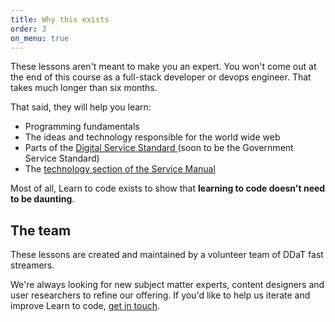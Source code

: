 ```yaml
---
title: Why this exists
order: 3
on_menu: true
---
```


<p class="lede">These lessons aren't meant to make you an expert. You won't come out at the end of this course as a full-stack developer or devops engineer. That takes much longer than six months.</p>

That said, they will help you learn:

* Programming fundamentals
* The ideas and technology responsible for the world wide web
* Parts of the [Digital Service Standard ](https://www.gov.uk/service-manual/service-standard) (soon to be the Government Service Standard)
* The [technology section of the Service Manual](https://www.gov.uk/service-manual/technology)

Most of all, Learn to code exists to show that **learning to code doesn't need to be daunting**.

## The team
These lessons are created and maintained by a volunteer team of DDaT fast streamers.

We're always looking for new subject matter experts, content designers and user researchers to refine our offering. If you'd like to help us iterate and improve Learn to code, [get in touch](mailto:ddatcodelabs@gmail.com).
